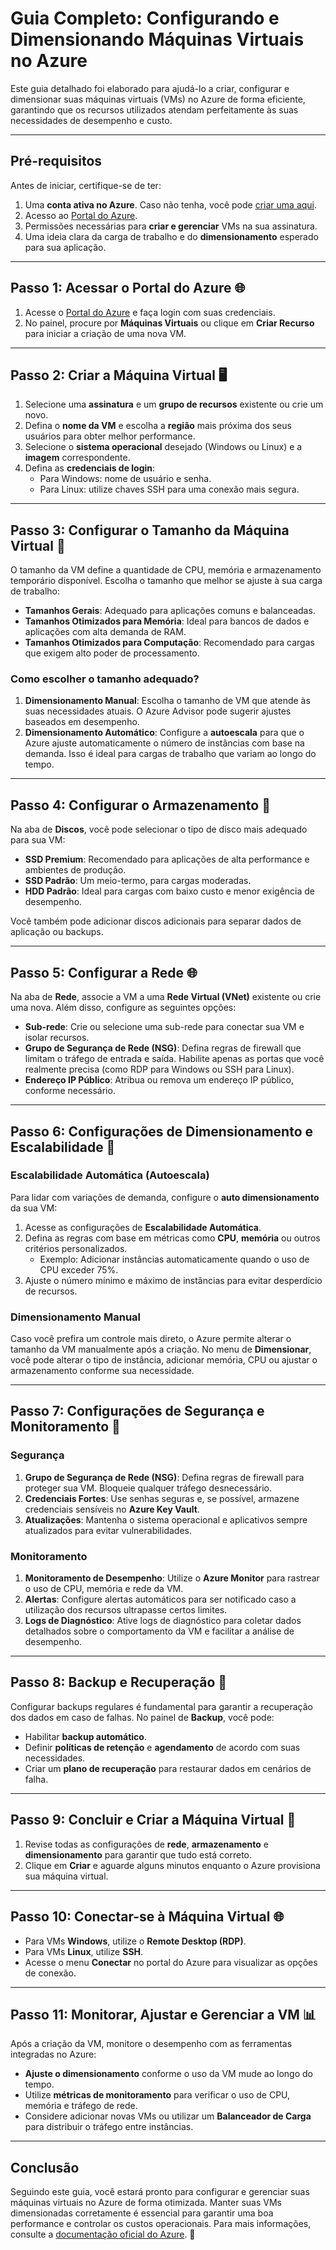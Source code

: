 # Guia Completo: Configurando e Dimensionando Máquinas Virtuais no Azure

Este guia detalhado foi elaborado para ajudá-lo a criar, configurar e dimensionar suas máquinas virtuais (VMs) no Azure de forma eficiente, garantindo que os recursos utilizados atendam perfeitamente às suas necessidades de desempenho e custo.

---

## Pré-requisitos

Antes de iniciar, certifique-se de ter:

1. Uma **conta ativa no Azure**. Caso não tenha, você pode [criar uma aqui](https://azure.microsoft.com/free/).
2. Acesso ao [Portal do Azure](https://portal.azure.com).
3. Permissões necessárias para **criar e gerenciar** VMs na sua assinatura.
4. Uma ideia clara da carga de trabalho e do **dimensionamento** esperado para sua aplicação.

---

## Passo 1: Acessar o Portal do Azure 🌐

1. Acesse o [Portal do Azure](https://portal.azure.com) e faça login com suas credenciais.
2. No painel, procure por **Máquinas Virtuais** ou clique em **Criar Recurso** para iniciar a criação de uma nova VM.

---

## Passo 2: Criar a Máquina Virtual 🖥️

1. Selecione uma **assinatura** e um **grupo de recursos** existente ou crie um novo.
2. Defina o **nome da VM** e escolha a **região** mais próxima dos seus usuários para obter melhor performance.
3. Selecione o **sistema operacional** desejado (Windows ou Linux) e a **imagem** correspondente.
4. Defina as **credenciais de login**:
   - Para Windows: nome de usuário e senha.
   - Para Linux: utilize chaves SSH para uma conexão mais segura.
  
---

## Passo 3: Configurar o Tamanho da Máquina Virtual 📏

O tamanho da VM define a quantidade de CPU, memória e armazenamento temporário disponível. Escolha o tamanho que melhor se ajuste à sua carga de trabalho:

- **Tamanhos Gerais**: Adequado para aplicações comuns e balanceadas.
- **Tamanhos Otimizados para Memória**: Ideal para bancos de dados e aplicações com alta demanda de RAM.
- **Tamanhos Otimizados para Computação**: Recomendado para cargas que exigem alto poder de processamento.

### Como escolher o tamanho adequado?

1. **Dimensionamento Manual**: Escolha o tamanho de VM que atende às suas necessidades atuais. O Azure Advisor pode sugerir ajustes baseados em desempenho.
2. **Dimensionamento Automático**: Configure a **autoescala** para que o Azure ajuste automaticamente o número de instâncias com base na demanda. Isso é ideal para cargas de trabalho que variam ao longo do tempo.

---

## Passo 4: Configurar o Armazenamento 💾

Na aba de **Discos**, você pode selecionar o tipo de disco mais adequado para sua VM:

- **SSD Premium**: Recomendado para aplicações de alta performance e ambientes de produção.
- **SSD Padrão**: Um meio-termo, para cargas moderadas.
- **HDD Padrão**: Ideal para cargas com baixo custo e menor exigência de desempenho.

Você também pode adicionar discos adicionais para separar dados de aplicação ou backups.

---

## Passo 5: Configurar a Rede 🌐

Na aba de **Rede**, associe a VM a uma **Rede Virtual (VNet)** existente ou crie uma nova. Além disso, configure as seguintes opções:

- **Sub-rede**: Crie ou selecione uma sub-rede para conectar sua VM e isolar recursos.
- **Grupo de Segurança de Rede (NSG)**: Defina regras de firewall que limitam o tráfego de entrada e saída. Habilite apenas as portas que você realmente precisa (como RDP para Windows ou SSH para Linux).
- **Endereço IP Público**: Atribua ou remova um endereço IP público, conforme necessário.

---

## Passo 6: Configurações de Dimensionamento e Escalabilidade 🔄

### Escalabilidade Automática (Autoescala)

Para lidar com variações de demanda, configure o **auto dimensionamento** da sua VM:

1. Acesse as configurações de **Escalabilidade Automática**.
2. Defina as regras com base em métricas como **CPU**, **memória** ou outros critérios personalizados.
   - Exemplo: Adicionar instâncias automaticamente quando o uso de CPU exceder 75%.
3. Ajuste o número mínimo e máximo de instâncias para evitar desperdício de recursos.

### Dimensionamento Manual

Caso você prefira um controle mais direto, o Azure permite alterar o tamanho da VM manualmente após a criação. No menu de **Dimensionar**, você pode alterar o tipo de instância, adicionar memória, CPU ou ajustar o armazenamento conforme sua necessidade.

---

## Passo 7: Configurações de Segurança e Monitoramento 🔐

### Segurança

1. **Grupo de Segurança de Rede (NSG)**: Defina regras de firewall para proteger sua VM. Bloqueie qualquer tráfego desnecessário.
2. **Credenciais Fortes**: Use senhas seguras e, se possível, armazene credenciais sensíveis no **Azure Key Vault**.
3. **Atualizações**: Mantenha o sistema operacional e aplicativos sempre atualizados para evitar vulnerabilidades.

### Monitoramento

1. **Monitoramento de Desempenho**: Utilize o **Azure Monitor** para rastrear o uso de CPU, memória e rede da VM.
2. **Alertas**: Configure alertas automáticos para ser notificado caso a utilização dos recursos ultrapasse certos limites.
3. **Logs de Diagnóstico**: Ative logs de diagnóstico para coletar dados detalhados sobre o comportamento da VM e facilitar a análise de desempenho.

---

## Passo 8: Backup e Recuperação 💾

Configurar backups regulares é fundamental para garantir a recuperação dos dados em caso de falhas. No painel de **Backup**, você pode:

- Habilitar **backup automático**.
- Definir **políticas de retenção** e **agendamento** de acordo com suas necessidades.
- Criar um **plano de recuperação** para restaurar dados em cenários de falha.

---

## Passo 9: Concluir e Criar a Máquina Virtual 🎉

1. Revise todas as configurações de **rede**, **armazenamento** e **dimensionamento** para garantir que tudo está correto.
2. Clique em **Criar** e aguarde alguns minutos enquanto o Azure provisiona sua máquina virtual.

---

## Passo 10: Conectar-se à Máquina Virtual 🌐

- Para VMs **Windows**, utilize o **Remote Desktop (RDP)**.
- Para VMs **Linux**, utilize **SSH**.
- Acesse o menu **Conectar** no portal do Azure para visualizar as opções de conexão.

---

## Passo 11: Monitorar, Ajustar e Gerenciar a VM 📊

Após a criação da VM, monitore o desempenho com as ferramentas integradas no Azure:

- **Ajuste o dimensionamento** conforme o uso da VM mude ao longo do tempo.
- Utilize **métricas de monitoramento** para verificar o uso de CPU, memória e tráfego de rede.
- Considere adicionar novas VMs ou utilizar um **Balanceador de Carga** para distribuir o tráfego entre instâncias.

---

## Conclusão

Seguindo este guia, você estará pronto para configurar e gerenciar suas máquinas virtuais no Azure de forma otimizada. Manter suas VMs dimensionadas corretamente é essencial para garantir uma boa performance e controlar os custos operacionais. Para mais informações, consulte a [documentação oficial do Azure](https://docs.microsoft.com/azure/virtual-machines/). 🚀
